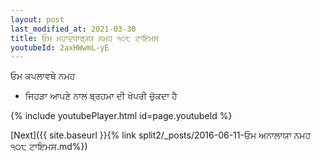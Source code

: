 ```yaml
---
layout: post
last_modified_at: 2021-03-30
title: ਓਮ ਮਹਾਦਧਾਰ੍ਯ੍ਯ ਨਮਹ ੧੦੮ ਟਾਇਮਸ
youtubeId: 2axHWwmL-yE
---
```

 
 
 ਓਮ ਕਪਲਾਵਥੇ ਨਮਹ  
 
 -  ਜਿਹੜਾ ਆਪਣੇ ਨਾਲ ਬ੍ਰਹਮਾ ਦੀ ਖੋਪਰੀ ਚੁੱਕਦਾ ਹੈ 
 
  
 
  
 
 
 
 
 
 


{% include youtubePlayer.html id=page.youtubeId %}
 
[Next]({{ site.baseurl }}{% link  split2/_posts/2016-06-11-ਓਮ ਅਨਾਲਾਯਾ ਨਮਹ ੧੦੮ ਟਾਇਮਸ.md%})
 
